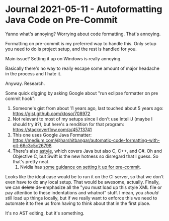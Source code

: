 Journal 2021-05-11 - Autoformatting Java Code on Pre-Commit
========

Yanno what's annoying?  Worrying about code formatting.  That's annoying.

Formatting on pre-commit is my preferred way to handle this.  Only setup you need to do is project setup, and the rest is handled for you.

Main issue?  Setting it up on Windows is really annoying.

Basically there's no way to really escape some amount of major headache in the process and I hate it.

Anyway.  Research.

Some quick digging by asking Google about "run eclipse formatter on pre commit hook":

1. Someone's gist from about 11 years ago, last touched about 5 years ago: https://gist.github.com/ktoso/708972
2. Not relevant to most of my setups since I don't use IntelliJ (maybe I should try it?), but here's a rendition for that program: https://stackoverflow.com/a/45713741
3. This one uses Google Java Formatter: https://medium.com/@harshitbangar/automatic-code-formatting-with-git-66c3c5c26798
4. There's also [astyle](http://astyle.sourceforge.net/), which covers Java but also C, C++, and C#.  Oh and Objective C, but Swift is the new hotness so disregard that I guess.  So that's pretty neat.
    1. Nvidia has [some guidance on setting it up for pre-commit](https://docs.nvidia.com/gameworks/content/technologies/mobile/native_android_sweng.htm).

Looks like the ideal case would be to run it on the CI server, so that we don't even have to do any local setup.  That would be awesome, actually.  Finally, we can ~~delete~~ de-emphasize all the "you must load up this style XML file or pay attention to these indentations and whatnot" stuff.  I mean, you _should_ still load up things locally, but if we really want to enforce this we need to automate it to free us from having to think about that in the first place.

It's no AST editing, but it's something.
